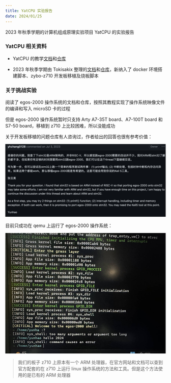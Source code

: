```yaml
---
title: YatCPU 实验报告
date: 2024/01/25
---
```


2023 年秋季学期的计算机组成原理实验项目 YatCPU 的实验报告

### YatCPU 相关资料

- YatCPU 的教学[文档](https://yatcpu.sysu.tech)和[仓库](https://github.com/hrpccs/2022-fall-yatcpu-repo)

- 2023 年秋季学期由 Tokisakix 整理的[文档](http://www.tokisakix.cn/2023-Fall-YatCPU-Docs)和[仓库](https://github.com/Tokisakix/2023-fall-yatcpu-repo)，新纳入了 docker 环境搭建脚本、zybo-z710 开发板移植及烧板脚本

### 关于挑战实验

阅读了 egos-2000 操作系统的文档和仓库，按照其教程实现了操作系统映像文件的编译和写入 microSD 卡的过程

但是 egos-2000 操作系统暂时只支持 Arty A7-35T board、A7-100T board 和 S7-50 board，移植到 z710 上比较困难，所以没能成功

关于开发板移植的问题仓库有人咨询过，作者给出的回答也很有参考价值：

![avatar](../../../assets/yatcpu/lab_challenge/authorsaying.png)

目前只成功在 qemu 上运行了 egos-2000 操作系统：

![avatar](../../../assets/yatcpu/lab_challenge/1.jpg)

> 我们的板子 z710 上原本有一个 ARM 处理器，在官方网站和文档可以查到官方配套的在 z710 上运行 linux 操作系统的方法和工具。但是这个方法使用的是已有的 ARM 处理器
